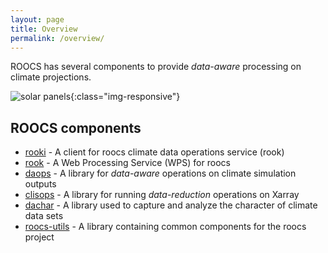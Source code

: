 ```yaml
---
layout: page
title: Overview
permalink: /overview/
---
```


ROOCS has several components to provide *data-aware* processing on climate projections.

![solar panels](/images/solar-panels-2-pexels-tom-fisk-9893727.jpg){:class="img-responsive"}

## ROOCS components

* [rooki](https://rooki.readthedocs.io/en/latest/) - A client for roocs climate data operations service (rook)
* [rook](https://rook-wps.readthedocs.io/en/latest/) - A Web Processing Service (WPS) for roocs
* [daops](https://github.com/roocs/daops) - A library for *data-aware* operations on climate simulation outputs
* [clisops](https://clisops.readthedocs.io/en/latest/) - A library for running *data-reduction* operations on Xarray
* [dachar](https://github.com/roocs/dachar) - A library used to capture and analyze the character of climate data sets
* [roocs-utils](https://roocs-utils.readthedocs.io/en/latest/) - A library containing common components for the roocs project
